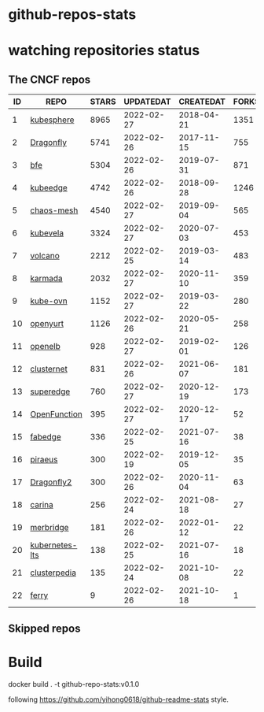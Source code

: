 # github-repos-stats

# watching repositories status
<!--START_SECTION:github_repos-->
## The CNCF repos
| ID |                              REPO                               | STARS | UPDATEDAT  | CREATEDAT  | FORKSCOUNT |
|----|-----------------------------------------------------------------|-------|------------|------------|------------|
|  1 | [kubesphere](https://github.com/kubesphere/kubesphere)          |  8965 | 2022-02-27 | 2018-04-21 |       1351 |
|  2 | [Dragonfly](https://github.com/dragonflyoss/Dragonfly)          |  5741 | 2022-02-26 | 2017-11-15 |        755 |
|  3 | [bfe](https://github.com/bfenetworks/bfe)                       |  5304 | 2022-02-26 | 2019-07-31 |        871 |
|  4 | [kubeedge](https://github.com/kubeedge/kubeedge)                |  4742 | 2022-02-26 | 2018-09-28 |       1246 |
|  5 | [chaos-mesh](https://github.com/chaos-mesh/chaos-mesh)          |  4540 | 2022-02-27 | 2019-09-04 |        565 |
|  6 | [kubevela](https://github.com/oam-dev/kubevela)                 |  3324 | 2022-02-27 | 2020-07-03 |        453 |
|  7 | [volcano](https://github.com/volcano-sh/volcano)                |  2212 | 2022-02-25 | 2019-03-14 |        483 |
|  8 | [karmada](https://github.com/karmada-io/karmada)                |  2032 | 2022-02-27 | 2020-11-10 |        359 |
|  9 | [kube-ovn](https://github.com/kubeovn/kube-ovn)                 |  1152 | 2022-02-27 | 2019-03-22 |        280 |
| 10 | [openyurt](https://github.com/openyurtio/openyurt)              |  1126 | 2022-02-26 | 2020-05-21 |        258 |
| 11 | [openelb](https://github.com/openelb/openelb)                   |   928 | 2022-02-27 | 2019-02-01 |        126 |
| 12 | [clusternet](https://github.com/clusternet/clusternet)          |   831 | 2022-02-26 | 2021-06-07 |        181 |
| 13 | [superedge](https://github.com/superedge/superedge)             |   760 | 2022-02-27 | 2020-12-19 |        173 |
| 14 | [OpenFunction](https://github.com/OpenFunction/OpenFunction)    |   395 | 2022-02-27 | 2020-12-17 |         52 |
| 15 | [fabedge](https://github.com/FabEdge/fabedge)                   |   336 | 2022-02-25 | 2021-07-16 |         38 |
| 16 | [piraeus](https://github.com/piraeusdatastore/piraeus)          |   300 | 2022-02-19 | 2019-12-05 |         35 |
| 17 | [Dragonfly2](https://github.com/dragonflyoss/Dragonfly2)        |   300 | 2022-02-26 | 2020-11-04 |         63 |
| 18 | [carina](https://github.com/carina-io/carina)                   |   256 | 2022-02-24 | 2021-08-18 |         27 |
| 19 | [merbridge](https://github.com/merbridge/merbridge)             |   181 | 2022-02-26 | 2022-01-12 |         22 |
| 20 | [kubernetes-lts](https://github.com/klts-io/kubernetes-lts)     |   138 | 2022-02-25 | 2021-07-16 |         18 |
| 21 | [clusterpedia](https://github.com/clusterpedia-io/clusterpedia) |   135 | 2022-02-24 | 2021-10-08 |         22 |
| 22 | [ferry](https://github.com/ferry-proxy/ferry)                   |     9 | 2022-02-26 | 2021-10-18 |          1 |



## Skipped repos
<!--END_SECTION:github_repos-->

# Build

docker build . -t github-repo-stats:v0.1.0

following https://github.com/yihong0618/github-readme-stats style.
